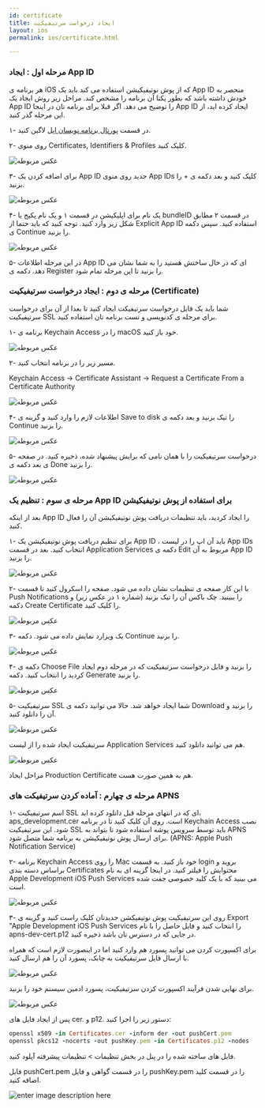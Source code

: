 ```yaml
---
id: certificate
title: ایجاد درخواست سرتیفیکیت
layout: ios
permalink: ios/certificate.html

---
```



### مرحله اول : ایجاد App ID

هر برنامه ی iOS که از پوش نوتیفیکیشن استفاده می کند باید یک App ID منحصر به خودش داشته باشد که بطور یکتا آن برنامه را مشخص کند. مراحل زیر روش ایجاد یک App ID را توضیح می دهد. اگر قبلا برای برنامه تان در اینجا App ID ایجاد کرده اید، از این مرحله گذر کنید.

۱- در قسمت [پورتال برنامه نویسان اپل](https://idmsa.apple.com/IDMSWebAuth/login?appIdKey=891bd3417a7776362562d2197f89480a8547b108fd934911bcbea0110d07f757&path=%2Faccount%2F&rv=1)   لاگین کنید. 

۲- روی منوی Certificates, Identifiers & Profiles کلیک کنید.

![عکس مربوطه](http://uupload.ir/files/zvei_selecting_the_module.png.jpg)

۳- برای اضافه کردن یک App ID جدید روی منوی App IDs کلیک کنید و بعد دکمه ی + را بزنید.

![عکس مربوطه](http://bayanbox.ir/view/1490261004272402286/Create-AppID.png.jpg)

۴- یک نام برای اپلیکیشن در قسمت ۱ و یک نام پکیج یا bundleID در قسمت ۲ مطابق شکل زیر وارد کنید. توجه کنید که باید حتما از Explicit App ID استفاده کنید. سپس دکمه ی Continue را بزنید.

![عکس مربوطه](http://bayanbox.ir/view/6851324387876995449/Inputing-BundleID.jpg)

۵- در این مرحله اطلاعات App ID ای که در حال ساختش هستید را به شما نشان می دهد. دکمه ی Register را بزنید تا این مرحله تمام شود.

### مرحله ی دوم : ایجاد درخواست سرتیفیکیت (Certificate)
شما باید یک فایل درخواست سرتیفیکت ایجاد کنید تا بعدا از آن برای درخواست سرتیفیکیت SSL برای مرحله ی کدنویسی و تست برنامه تان استفاده کنید.

۱- برنامه ی Keychain Access را در macOS خود باز کنید.

![عکس مربوطه](http://bayanbox.ir/view/1779708111711163821/Keychainaccess.png)

۲- مسیر زیر را در برنامه انتخاب کنید.

Keychain Access -> Certificate Assistant -> Request a Certificate From a Certificate Authority

![عکس مربوطه](http://bayanbox.ir/view/7339941578567240303/Request-sert.png)

۴- اطلاعات لازم را وارد کنید و گزینه ی Save to disk را تیک بزنید و بعد دکمه ی Continue را بزنید.

![عکس مربوطه](http://bayanbox.ir/view/3130890332012957922/Savesertdesktope.png)

۵- درخواست سرتیفیکیت را با همان نامی که برایش پیشنهاد شده، ذخیره کنید. در صفحه ی بعد دکمه ی Done را بزنید.

![عکس مربوطه](http://bayanbox.ir/view/3130890332012957922/Savesertdesktope.png)

### مرحله ی سوم : تنظیم یک App ID برای استفاده از پوش نوتیفیکیشن

بعد از اینکه App ID را ایجاد کردید، باید تنظیمات دریافت پوش نوتیفیکیشن آن را فعال کنید.

۱- برای تنظیم دریافت پوش نوتیفیکیشن یک App ID ، باید آن اپ را در لیست App IDs انتخاب کنید. بعد در قسمت Application Services دکمه ی Edit مربوط به آن App ID را بزنید.

![عکس مربوطه](http://bayanbox.ir/view/5680371853899590674/App-settings.png)

۲- با این کار صفحه ی تنظیمات نشان داده می شود. صفحه را اسکرول کنید تا قسمت Push Notifications را ببینید. چک باکس آن را تیک بزنید (شماره ۱ در عکس زیر) و دکمه Create Certificate را کلیک کنید.

![عکس مربوطه](http://bayanbox.ir/view/5128664118357539891/PushNotificationSettings.png)

۳- یک ویزارد نمایش داده می شود. دکمه  Continue را بزنید.

![عکس مربوطه](http://bayanbox.ir/view/8878575710405019872/CSR.png)

۴- دکمه ی Choose File را بزنید و فایل درخواست سرتیفیکیت که در مرحله دوم ایجاد کردید را انتخاب کنید. دکمه Generate را بزنید.

![عکس مربوطه](http://bayanbox.ir/view/7047098200909611658/Generation-certificate.png)

۵- سرتیفیکیت SSL شما ایجاد خواهد شد. حالا می توانید دکمه ی Download را بزنید و آن را دانلود کنید.

![عکس مربوطه](http://bayanbox.ir/view/1440458512717609008/Certificate-is-ready.png)

سرتیفیکیت ایجاد شده را از لیست Application Services هم می توانید دانلود کنید.

![عکس مربوطه](http://bayanbox.ir/view/5803013104963660436/DownloadCert.png)

مراحل ایجاد Production Certificate هم به همین صورت هست.

### مرحله ی چهارم : آماده کردن سرتیفیکت های APNS

۱- اسم سرتیفیکیت SSL ای که در انتهای مرحله قبل دانلود کرده اید، aps_development.cer است. روی آن کلیک کنید تا در برنامه  Keychain Access نصب شود. این سرتیفیکیت SSL باید توسط سرویس پوشه استفاده شود تا بتواند به APNS برای ارسال پوش نوتیفیکیشن به برنامه شما متصل شود. (APNS: Apple Push Notification Service)

۲- برنامه  Keychain Access را روی Mac خود باز کنید. به قسمت login بروید و براساس دسته بندی Certificates محتوایش را فیلتر کنید. در اینجا گزینه ای به نام Apple Development iOS Push Services می بینید که با یک کلید خصوصی جفت شده است.

![عکس مربوطه](http://bayanbox.ir/view/4974318213442530133/Keychain2.jpg)

۳- روی این سرتیفیکیت پوش نوتیفیکشن جدیدتان کلیک راست کنید و  گزینه ی Export "Apple Development iOS Push Services را انتخاب کنید و فایل حاصل را با نام apns-dev-cert.p12 در جایی که در دسترس تان باشد ذخیره کنید. 

برای اکسپورت کردن می توانید پسورد هم وارد کنید اما در اینصورت لازم است که همراه با ارسال فایل سرتیفیکیت به چابک، پسورد آن را هم ارسال کنید.

![عکس مربوطه](http://bayanbox.ir/view/3470455199681879504/Enter-the-password-for-exporting.png)

برای نهایی شدن فرآیند اکسپورت کردن سرتیفیکیت، پسورد ادمین سیستم خود را بزنید.

![عکس مربوطه](http://bayanbox.ir/view/8511862378341283401/File-Enter-your-usual-admin-password.png)


پس از ایجاد فایل های cer. و p12. دستور زیر را اجرا کنید:

```ruby
openssl x509 -in Certificates.cer -inform der -out pushCert.pem
openssl pkcs12 -nocerts -out pushKey.pem -in Certificates.p12 -nodes
```
فایل های ساخته شده را در پنل در بخش تنظیمات > تنظیمات پیشرفته آپلود کنید.

فایل pushCert.pem را در قسمت گواهی و فایل pushKey.pem را در قسمت کلید اضافه کنید.

![enter image description here](http://uupload.ir/files/yvqd_photo_2017-10-15_12-16-53.jpg)
